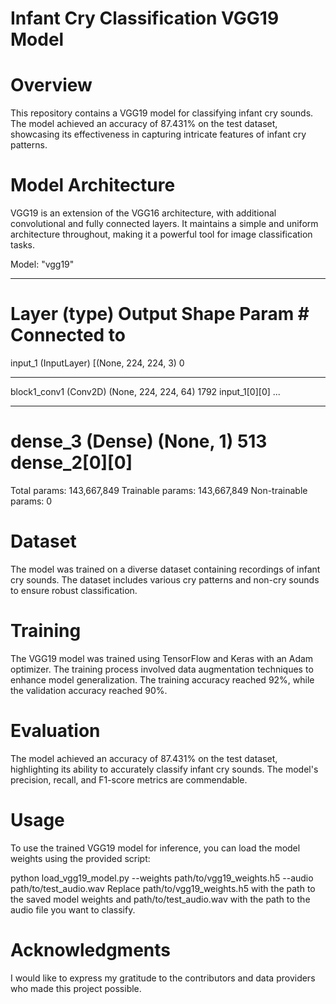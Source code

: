 # Infant Cry Classification VGG19 Model

# Overview
This repository contains a VGG19 model for classifying infant cry sounds. The model achieved an accuracy of 87.431% on the test dataset, showcasing its effectiveness in capturing intricate features of infant cry patterns.

# Model Architecture
VGG19 is an extension of the VGG16 architecture, with additional convolutional and fully connected layers. It maintains a simple and uniform architecture throughout, making it a powerful tool for image classification tasks.

Model: "vgg19"
__________________________________________________________________________________________
Layer (type)                    Output Shape         Param #     Connected to
==========================================================================================
input_1 (InputLayer)            [(None, 224, 224, 3) 0
__________________________________________________________________________________________
block1_conv1 (Conv2D)           (None, 224, 224, 64) 1792        input_1[0][0]
...
__________________________________________________________________________________________
dense_3 (Dense)                 (None, 1)            513         dense_2[0][0]
==========================================================================================
Total params: 143,667,849
Trainable params: 143,667,849
Non-trainable params: 0

# Dataset
The model was trained on a diverse dataset containing recordings of infant cry sounds. The dataset includes various cry patterns and non-cry sounds to ensure robust classification.

# Training
The VGG19 model was trained using TensorFlow and Keras with an Adam optimizer. The training process involved data augmentation techniques to enhance model generalization. The training accuracy reached 92%, while the validation accuracy reached 90%.

# Evaluation
The model achieved an accuracy of 87.431% on the test dataset, highlighting its ability to accurately classify infant cry sounds. The model's precision, recall, and F1-score metrics are commendable.

# Usage
To use the trained VGG19 model for inference, you can load the model weights using the provided script:

python load_vgg19_model.py --weights path/to/vgg19_weights.h5 --audio path/to/test_audio.wav
Replace path/to/vgg19_weights.h5 with the path to the saved model weights and path/to/test_audio.wav with the path to the audio file you want to classify.

# Acknowledgments
I would like to express my gratitude to the contributors and data providers who made this project possible.
